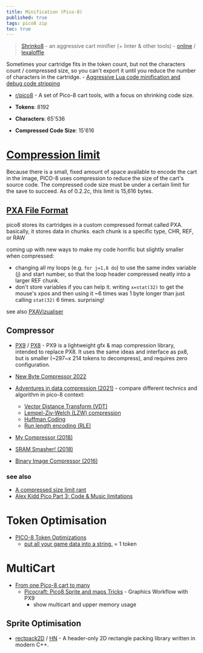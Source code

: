 ```yaml
---
title: Minification (Pico-8)
published: true
tags: pico8 zip
toc: true
---
```

> [Shrinko8](https://github.com/thisismypassport/shrinko8?tab=readme-ov-file#shrinko8) - an aggressive cart minifier (+ linter & other tools) - [online](https://thisismypassport.github.io/shrinko8/) / [lexaloffle](https://www.lexaloffle.com/bbs/?tid=48591&utm_source=chatgpt.com)

Sometimes your cartridge fits in the token count, but not the characters count / compressed size, so you can't export it until you reduce the number of characters in the cartridge. - [Aggressive Lua code minification and debug code stripping](https://www.lexaloffle.com/bbs/?tid=36804)

- [r/pico8](https://www.reddit.com/r/pico8/comments/1ney75o/lesson_learned_be_wary_of_heavy_code_commenting/) - A set of Pico-8 cart tools, with a focus on shrinking code size.
    
- **Tokens**: 8192
- **Characters**: 65'536
- **Compressed Code Size**: 15'616 

# [Compression limit](http://pico8wiki.com/index.php?title=Save#The_.p8.png_format,_and_the_compressed_code_size_limit)
Because there is a small, fixed amount of space available to encode the cart in the image, PICO-8 uses compression to reduce the size of the cart's source code. The compressed code size must be under a certain limit for the save to succeed. As of 0.2.2c, this limit is 15,616 bytes. 

## [PXA File Format](https://pancelor.bearblog.dev/adventures-in-pico-8-compression-mine1k/)
pico8 stores its cartridges in a custom compressed format called PXA. basically, it stores data in chunks. each chunk is a specific type, CHR, REF, or RAW

coming up with new ways to make my code horrific but slightly smaller when compressed:
- changing all my loops (e.g. `for j=1,8 do`) to use the same index variable (j) and start number, so that the loop header compressed neatly into a larger REF chunk. 
- don't store variables if you can help it. writing `x=stat(32)` to get the mouse's xpos and then using it ~6 times was 1 byte longer than just calling `stat(32)` 6 times. surprising!

see also [PXAVizualiser](https://carlc27843.itch.io/pico-8-source-compression-visualizer)

## Compressor
- [PX9](https://www.lexaloffle.com/bbs/?tid=34058) / [PX8](https://www.lexaloffle.com/bbs/?tid=3930) - PX9 is a lightweight gfx & map compression library, intended to replace PX8. It uses the same ideas and interface as px8, but is smaller (~297~x 214 tokens to decompress), and requires zero configuration.

- [New Byte Compressor 2022](https://www.lexaloffle.com/bbs/?tid=50713)
- [Adventures in data compression (2021)](https://www.lexaloffle.com/bbs/?tid=45300) - compare different technics and algorithm in pico-8 context:
	- [Vector Distance Transform (VDT)](https://arxiv.org/abs/2106.03503)
    - [Lempel-Ziv-Welch (LZW) compression](https://en.wikipedia.org/wiki/Lempel%E2%80%93Ziv%E2%80%93Welch)
    - [Huffman Coding](https://en.wikipedia.org/wiki/Huffman_coding)
    - [Run length encoding (RLE)](https://en.wikipedia.org/wiki/Run-length_encoding)
- [My Compressor (2018)](https://www.lexaloffle.com/bbs/?tid=31725)
- [SRAM Smasher! (2018)](https://www.lexaloffle.com/bbs/?tid=31632)
- [Binary Image Compressor (2016)](https://www.lexaloffle.com/bbs/?tid=27892)

### see also
- [A compressed size limit rant](https://www.lexaloffle.com/bbs/?tid=3205)
- [Alex Kidd Pico Part 3: Code & Music limitations](https://www.domariusgames.com/devblog/akid3_code_music.html)

# Token Optimisation

- [PICO-8 Token Optimizations](https://github.com/seleb/PICO-8-Token-Optimizations)
	- [ put all your game data into a string.](https://www.reddit.com/r/pico8/comments/17ehiba/which_of_these_methods_is_better/) = 1 token 

# MultiCart
- [From one Pico-8 cart to many](https://retroactive.me/post/from-one-pico-cart-to-many/)
	- [Picocraft: Pico8 Sprite and maps Tricks](https://yourykiki.itch.io/picocraft/devlog/949482/picocraft-pico8-sprite-and-maps-tricks) - Graphics Workflow with PX9
		- show multicart and upper memory usage

## Sprite Optimisation
- [rectpack2D](https://github.com/TeamHypersomnia/rectpack2D#rectpack2d) / [HN](https://news.ycombinator.com/item?id=36469297) - A header-only 2D rectangle packing library written in modern C++.





